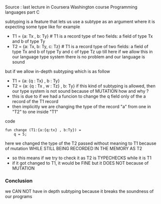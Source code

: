 Source : last lecture in Coursera Washington course Programming languages part C 

subtyping is a feature that lets us use a subtype as an argument where it is expecting some type
like for example 
- T1 = {a: Tx , b: Ty}             # T1 is a record type of two fields: a field of type Tx and b of type Ty 
- T2 = {a: Tx, b: Ty, c: Tz}     # T1 is a record type of two fields: a field of type Tx and b of type Ty and c of type Tz
up till here if we allow this in our language type system there is no problem and our language is sound 

but if we allow in-depth subtyping which is as follow

- T1 = {a: {q : Tx} , b : Ty}
- T2 = {a: {q : Tx , w : Tz} , b: Ty}
if this kind of subtyping is allowed, then our type system is not sound because of MUTATION
how and why ?
- this is due to if we had a funcion to change the q field only of the a record of the T1 record
- then implicitly we are changing the type of the record "a" from one in "T2" to one inside "T1"

code 
```
fun change (T1:{a:{q:tx} , b:Ty}) =
	q = 5;
```
here we changed the type of the T2 passed without meaning to T1 because of mutation WHILE STILL BEING RECORDED IN THE MEMORY AS T2
- so this means if we try to check it as T2 is TYPECHECKS while it is T1
- if it got changed to T1, it would be FINE but it DOES NOT because of MUTATION
### Conclusion
we CAN NOT have in depth subtyping because it breaks the soundness of our programs